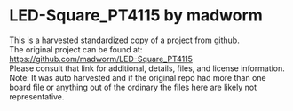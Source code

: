 
# LED-Square_PT4115 by madworm  
This is a harvested standardized copy of a project from github.  
The original project can be found at:  
https://github.com/madworm/LED-Square_PT4115  
Please consult that link for additional, details, files, and license information.  
Note: It was auto harvested and if the original repo had more than one board file or anything out of the ordinary the files here are likely not representative.  
    